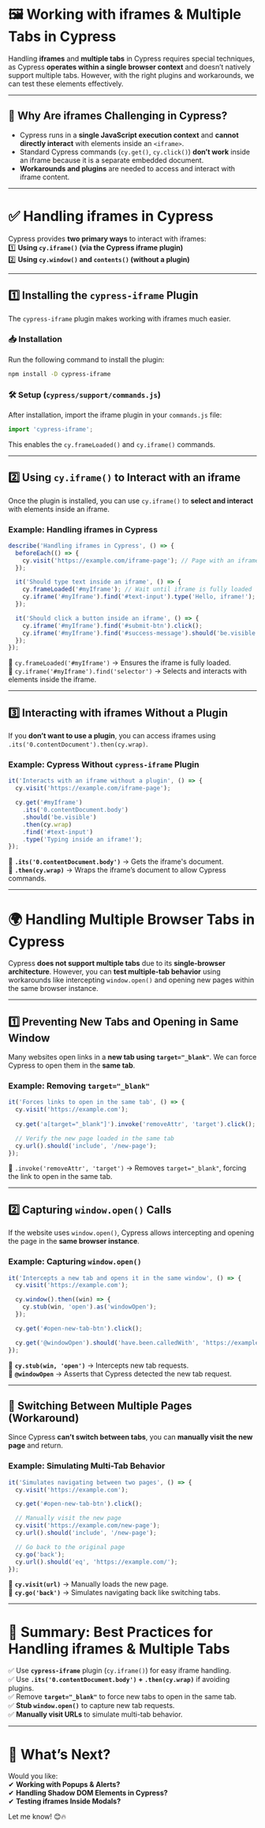 # **🖼️ Working with iframes & Multiple Tabs in Cypress**  

Handling **iframes** and **multiple tabs** in Cypress requires special techniques, as Cypress **operates within a single browser context** and doesn’t natively support multiple tabs. However, with the right plugins and workarounds, we can test these elements effectively.

---

## **📌 Why Are iframes Challenging in Cypress?**  
- Cypress runs in a **single JavaScript execution context** and **cannot directly interact** with elements inside an `<iframe>`.  
- Standard Cypress commands (`cy.get()`, `cy.click()`) **don’t work** inside an iframe because it is a separate embedded document.  
- **Workarounds and plugins** are needed to access and interact with iframe content.  

---

# **✅ Handling iframes in Cypress**  
Cypress provides **two primary ways** to interact with iframes:  
1️⃣ **Using `cy.iframe()` (via the Cypress iframe plugin)**  
2️⃣ **Using `cy.window()` and `contents()` (without a plugin)**  

---

## **1️⃣ Installing the `cypress-iframe` Plugin**  
The `cypress-iframe` plugin makes working with iframes much easier.

### **📥 Installation**  
Run the following command to install the plugin:  
```sh
npm install -D cypress-iframe
```

### **🛠️ Setup (`cypress/support/commands.js`)**  
After installation, import the iframe plugin in your `commands.js` file:
```javascript
import 'cypress-iframe';
```
This enables the `cy.frameLoaded()` and `cy.iframe()` commands.

---

## **2️⃣ Using `cy.iframe()` to Interact with an iframe**  
Once the plugin is installed, you can use `cy.iframe()` to **select and interact** with elements inside an iframe.

### **Example: Handling iframes in Cypress**
```javascript
describe('Handling iframes in Cypress', () => {
  beforeEach(() => {
    cy.visit('https://example.com/iframe-page'); // Page with an iframe
  });

  it('Should type text inside an iframe', () => {
    cy.frameLoaded('#myIframe'); // Wait until iframe is fully loaded
    cy.iframe('#myIframe').find('#text-input').type('Hello, iframe!');
  });

  it('Should click a button inside an iframe', () => {
    cy.iframe('#myIframe').find('#submit-btn').click();
    cy.iframe('#myIframe').find('#success-message').should('be.visible');
  });
});
```
🔹 `cy.frameLoaded('#myIframe')` → Ensures the iframe is fully loaded.  
🔹 `cy.iframe('#myIframe').find('selector')` → Selects and interacts with elements inside the iframe.  

---

## **3️⃣ Interacting with iframes Without a Plugin**  
If you **don’t want to use a plugin**, you can access iframes using `.its('0.contentDocument').then(cy.wrap)`.

### **Example: Cypress Without `cypress-iframe` Plugin**
```javascript
it('Interacts with an iframe without a plugin', () => {
  cy.visit('https://example.com/iframe-page');

  cy.get('#myIframe')
    .its('0.contentDocument.body')
    .should('be.visible')
    .then(cy.wrap)
    .find('#text-input')
    .type('Typing inside an iframe!');
});
```
🔹 **`.its('0.contentDocument.body')`** → Gets the iframe's document.  
🔹 **`.then(cy.wrap)`** → Wraps the iframe’s document to allow Cypress commands.  

---

# **🌍 Handling Multiple Browser Tabs in Cypress**  
Cypress **does not support multiple tabs** due to its **single-browser architecture**. However, you can **test multiple-tab behavior** using workarounds like intercepting `window.open()` and opening new pages within the same browser instance.

---

## **1️⃣ Preventing New Tabs and Opening in Same Window**
Many websites open links in a **new tab using `target="_blank"`**. We can force Cypress to open them in the **same tab**.

### **Example: Removing `target="_blank"`**
```javascript
it('Forces links to open in the same tab', () => {
  cy.visit('https://example.com');
  
  cy.get('a[target="_blank"]').invoke('removeAttr', 'target').click();

  // Verify the new page loaded in the same tab
  cy.url().should('include', '/new-page');
});
```
🔹 `.invoke('removeAttr', 'target')` → Removes `target="_blank"`, forcing the link to open in the same tab.

---

## **2️⃣ Capturing `window.open()` Calls**
If the website uses `window.open()`, Cypress allows intercepting and opening the page in the **same browser instance**.

### **Example: Capturing `window.open()`**
```javascript
it('Intercepts a new tab and opens it in the same window', () => {
  cy.visit('https://example.com');

  cy.window().then((win) => {
    cy.stub(win, 'open').as('windowOpen');
  });

  cy.get('#open-new-tab-btn').click();

  cy.get('@windowOpen').should('have.been.calledWith', 'https://example.com/new-page');
});
```
🔹 **`cy.stub(win, 'open')`** → Intercepts new tab requests.  
🔹 **`@windowOpen`** → Asserts that Cypress detected the new tab request.  

---

## **🔄 Switching Between Multiple Pages (Workaround)**
Since Cypress **can’t switch between tabs**, you can **manually visit the new page** and return.

### **Example: Simulating Multi-Tab Behavior**
```javascript
it('Simulates navigating between two pages', () => {
  cy.visit('https://example.com');

  cy.get('#open-new-tab-btn').click();

  // Manually visit the new page
  cy.visit('https://example.com/new-page');
  cy.url().should('include', '/new-page');

  // Go back to the original page
  cy.go('back');
  cy.url().should('eq', 'https://example.com/');
});
```
🔹 **`cy.visit(url)`** → Manually loads the new page.  
🔹 **`cy.go('back')`** → Simulates navigating back like switching tabs.  

---

# **📌 Summary: Best Practices for Handling iframes & Multiple Tabs**  
✅ Use **`cypress-iframe`** plugin (`cy.iframe()`) for easy iframe handling.  
✅ Use **`.its('0.contentDocument.body')` + `.then(cy.wrap)`** if avoiding plugins.  
✅ Remove **`target="_blank"`** to force new tabs to open in the same tab.  
✅ **Stub `window.open()`** to capture new tab requests.  
✅ **Manually visit URLs** to simulate multi-tab behavior.  

---

# **🚀 What’s Next?**  
Would you like:  
✔ **Working with Popups & Alerts?**  
✔ **Handling Shadow DOM Elements in Cypress?**  
✔ **Testing iframes Inside Modals?**  

Let me know! 😊🔥
